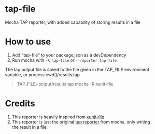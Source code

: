 tap-file
==========

Mocha TAP reporter, with added capability of storing results in a file

# How to use

1. Add "tap-file" to your package.json as a devDependency
2. Run mocha with `-R tap-file` or `--reporter tap-file`


The tap output file is saved to the file given in the TAP_FILE environment variable, or process.cwd()/results.tap

> TAP_FILE=output/results.tap mocha -R xunit-file



# Credits
1. This reporter is heavily inspired from [xunit-file](https://github.com/peerigon/xunit-file)
2. This reporter is just the original [tap reporter](https://github.com/visionmedia/mocha/blob/master/lib/reporters/tap.js) from mocha, only writing the result in a file.

